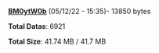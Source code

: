 [**BM0ytW0b**](/data/BM0ytW0b.txt) (05/12/22 - 15:35)- 13850 bytes

**Total Datas**: 6921

**Total Size**: 41.74 MB / 41.7 MB